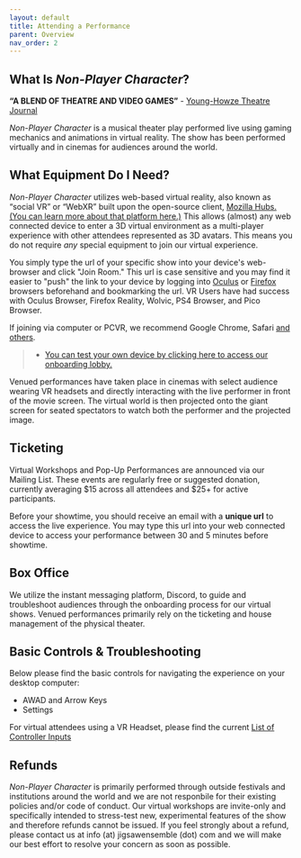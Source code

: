 ```yaml
---
layout: default
title: Attending a Performance
parent: Overview
nav_order: 2
---
```


## What Is *Non-Player Character*?

**“A BLEND OF THEATRE AND VIDEO GAMES”** - [Young-Howze Theatre Journal](https://www.instagram.com/p/Ca0lsrOO7wl/)

*Non-Player Character* is a musical theater play performed live using gaming mechanics and animations in virtual reality. The show has been performed virtually and in cinemas for audiences around the world. 

## What Equipment Do I Need?
*Non-Player Character* utilizes web-based virtual reality, also known as “social VR” or “WebXR” built upon the open-source client, [Mozilla Hubs. (You can learn more about that platform here.)](https://hubs.mozilla.com/docs/welcome.html) This allows (almost) any web connected device to enter a 3D virtual environment as a multi-player experience with other attendees represented as 3D avatars. This means you do not require *any* special equipment to join our virtual experience. 

You simply type the url of your specific show into your device's web-browser and click "Join Room." This url is case sensitive and you may find it easier to "push" the link to your device by logging into [Oculus](https://9to5google.com/2022/01/19/android-link-sharing-oculus-quest-2-vr/) or [Firefox](https://venturebeat.com/business/firefox-reality-vr-browser-now-lets-users-sync-bookmarks-send-tabs-and-use-bluetooth-keyboards/) browsers beforehand and bookmarking the url. VR Users have had success with Oculus Browser, Firefox Reality, Wolvic, PS4 Browser, and Pico Browser.

If joining via computer or PCVR, we recommend Google Chrome, Safari [and others](https://windowsreport.com/best-browser-vr/). 

> * [You can test your own device by clicking here to access our onboarding lobby.](https://onboardxr.live/FQJnyUZ/listening/?k=listener)

Venued performances have taken place in cinemas with select audience wearing VR headsets and directly interacting with the live performer in front of the movie screen. The virtual world is then projected onto the giant screen for seated spectators to watch both the performer and the projected image.

## Ticketing
Virtual Workshops and Pop-Up Performances are announced via our Mailing List. These events are regularly free or suggested donation, currently averaging $15 across all attendees and $25+ for active participants. 

Before your showtime, you should receive an email with a **unique url** to access the live experience. You may type this url into your web connected device to access your performance between 30 and 5 minutes before showtime. 

## Box Office
We utilize the instant messaging platform, Discord, to guide and troubleshoot audiences through the onboarding process for our virtual shows. Venued performances primarily rely on the ticketing and house management of the physical theater. 

## Basic Controls & Troubleshooting
Below please find the basic controls for navigating the experience on your desktop computer: 
- AWAD and Arrow Keys
- Settings

For virtual attendees using a VR Headset, please find the current [List of Controller Inputs](https://hubs.mozilla.com/docs/hubs-controls.html)

## Refunds
*Non-Player Character* is primarily performed through outside festivals and institutions around the world and we are not responbile for their existing policies and/or code of conduct. Our virtual workshops are invite-only and specifically intended to stress-test new, experimental features of the show and therefore refunds cannot be issued. If you feel strongly about a refund, please contact us at info (at) jigsawensemble (dot) com and we will make our best effort to resolve your concern as soon as possible.
